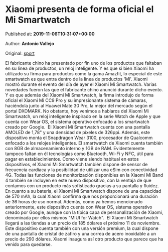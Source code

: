 
# Xiaomi presenta de forma oficial el Mi Smartwatch

Published at: **2019-11-06T10:31:07+00:00**

Author: **Antonio Vallejo**

Original: [sport](https://www.sport.es/es/noticias/android/xiaomi-presenta-forma-oficial-smartwatch-7716382)

El fabricante chino ha presentado por fin uno de los productos que faltaban en su línea de productos, un reloj inteligente. Y es que si bien Xiaomi ha utilizado su firma para productos como la gama Amazfit, lo especial de este smartwatch es que entra dentro de la línea de productos 'Mi'. Xiaomi mostró durante el evento del día de ayer el Xiaomi Mi Smartwatch.
Varias novedades fueron las que el fabricante chino anunció durante dicho evento. Y es que además del Xiaomi Mi Smartwatch, la firma introdujo de forma oficial el Xiaomi Mi CC9 Pro y su impresionante sistema de cámaras, haciéndola junto al Huawei Mate 30 Pro, la mejor del mercado según el portal DXOMARK. No obstante, hoy venimos a hablaros del Xiaomi Mi Smartwatch, un reloj inteligente inspirado en la serie Watch de Apple y que cuenta con Wear OS, el sistema operativo enfocado a los smartwatch creado por Google. 
El Xiaomi Mi Smartwatch cuenta con una pantalla AMOLED de 1,78" y una densidad de píxeles de 326ppi. Además, este dispositivo monta el Snapdragon Wear 3100, procesador de Qualcomm enfocado a los relojes inteligentes. El smartwatch de Xiaomi cuenta también con 8GB de almacenamiento interno y 1GB de RAM. Evidentemente tampoco faltan en él tecnologías como Bluetooth, Wi-Fi y NFC, útil para pagar en establecimientos. Como viene siendo habitual en estos dispositivos, el Xiaomi Mi Smartwatch también dispone de sensor de frecuencia cardíaca y la posibilidad de utilizar una eSim con conectividad 4G. Todas las funciones de monitorización disponibles en la Xiaomi Mi Band 4 también se incluyen en este nuevo dispositivo, con la ventaja de que contamos con un producto más sofisticado gracias a su pantalla y fluidez.
En cuanto a su batería, el Xiaomi Mi Smartwatch dispone de una capacidad de 570 mAh, la cual Xiaomi confirma que nos proporcionará una duración de 36 horas de uso normal. Además, como ya hemos mencionado anteriormente, este dispositivo cuenta con Wear OS, sistema operativo creado por Google, aunque con la típica capa de personalización de Xiaomi, denominada por ellos mismos "MIUI for Watch". 
El Xiaomi Mi Smartwatch llegará a las tiendas a un precio de 185 dólares el próximo 11 de noviembre. Este dispositivo cuenta también con una versión premium, la cual dispone de una pantalla de cristal de zafiro y una correa de acero inoxidable a un precio de 290 dólares. Xiaomi inaugura así otro producto que parece que ha venido para quedarse.
